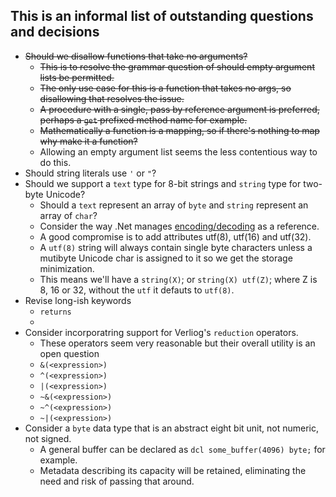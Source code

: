 ## This is an informal list of outstanding questions and decisions

* ~~Should we disallow functions that take no arguments?~~
  - ~~This is to resolve the grammar question of should empty argument lists be permitted.~~
  - ~~The only use case for this is a function that takes no args, so disallowing that resolves the issue.~~
  - ~~A procedure with a single, pass by reference argument is preferred, perhaps a `get` prefixed method name for example.~~
  - ~~Mathematically a function is a mapping, so if there's nothing to map why make it a function?~~
  - Allowing an empty argument list seems the less contentious way to do this.
* Should string literals use `'` or `"`?
* Should we support a `text` type for 8-bit strings and `string` type for two-byte Unicode?
  - Should a `text` represent an array of `byte` and `string` represent an array of `char`?
  - Consider the way .Net manages [encoding/decoding](https://learn.microsoft.com/en-us/dotnet/api/system.text.encoding?view=net-7.0) as a reference.
  - A good compromise is to add attributes utf(8), utf(16) and utf(32).
  - A `utf(8)` string will always contain single byte characters unless a mutibyte Unicode char is assigned to it so we get the storage minimization.
  - This means we'll have a `string(X)`; or `string(X) utf(Z)`; where Z is 8, 16 or 32, without the `utf` it defauts to `utf(8)`.
* Revise long-ish keywords
  - `returns`
  - 
* Consider incorporatring support for Verliog's `reduction` operators.
  - These operators seem very reasonable but their overall utility is an open question
  - `&(<expression>)`
  - `^(<expression>)`
  - `|(<expression>)`
  - `~&(<expression>)`
  - `~^(<expression>)`
  - `~|(<expression>)`
* Consider a `byte` data type that is an abstract eight bit unit, not numeric, not signed. 
  - A general buffer can be declared as `dcl some_buffer(4096) byte;` for example.
  - Metadata describing its capacity will be retained, eliminating the need and risk of passing that around.
